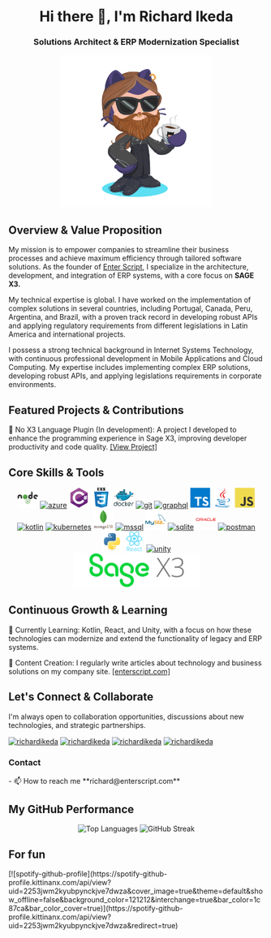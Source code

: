 <h1 align="center">Hi there 👋, I'm Richard Ikeda</h1>
<h3 align="center">Solutions Architect & ERP Modernization Specialist</h3>
<p align="center">
<img src="./octocat-1685940503132.png" alt="richardikeda"  width="300" />
</p>



<h2>Overview & Value Proposition</h2>

<p>My mission is to empower companies to streamline their business processes and achieve maximum efficiency through tailored software solutions. As the founder of <a href="https://enterscript.com/" target="_blank">Enter Script</a>, I specialize in the architecture, development, and integration of ERP systems, with a core focus on <b>SAGE X3.</b></p>
<p>My technical expertise is global. I have worked on the implementation of complex solutions in several countries, including Portugal, Canada, Peru, Argentina, and Brazil, with a proven track record in developing robust APIs and applying regulatory requirements from different legislations in Latin America and international projects.</p>
<p>I possess a strong technical background in Internet Systems Technology, with continuous professional development in Mobile Applications and Cloud Computing. My expertise includes implementing complex ERP solutions, developing robust APIs, and applying legislations requirements in corporate environments.</p>

<h2>Featured Projects & Contributions</h2>

🔭 No X3 Language Plugin (In development): A project I developed to enhance the programming experience in Sage X3, improving developer productivity and code quality. <a href="https://github.com/richardikeda/nox3-language-plugin" target="_blank">[View Project]</a>

<h2>Core Skills & Tools</h2>
<p align="center">
<a href="https://nodejs.org" target="_blank" rel="noreferrer"><img src="https://raw.githubusercontent.com/devicons/devicon/master/icons/nodejs/nodejs-original-wordmark.svg" alt="nodejs" width="40" height="40"/></a>
<a href="https://azure.microsoft.com/en-in/" target="_blank" rel="noreferrer"><img src="https://www.vectorlogo.zone/logos/microsoft_azure/microsoft_azure-icon.svg" alt="azure" width="40" height="40"/></a>
<a href="https://www.w3schools.com/cs/" target="_blank" rel="noreferrer"><img src="https://raw.githubusercontent.com/devicons/devicon/master/icons/csharp/csharp-original.svg" alt="csharp" width="40" height="40"/></a>
<a href="https://www.w3schools.com/css/" target="_blank" rel="noreferrer"><img src="https://raw.githubusercontent.com/devicons/devicon/master/icons/css3/css3-original-wordmark.svg" alt="css3" width="40" height="40"/></a>
<a href="https://www.docker.com/" target="_blank" rel="noreferrer"><img src="https://raw.githubusercontent.com/devicons/devicon/master/icons/docker/docker-original-wordmark.svg" alt="docker" width="40" height="40"/></a>
<a href="https://git-scm.com/" target="_blank" rel="noreferrer"><img src="https://www.vectorlogo.zone/logos/git-scm/git-scm-icon.svg" alt="git" width="40" height="40"/></a>
<a href="https://graphql.org" target="_blank" rel="noreferrer"><img src="https://www.vectorlogo.zone/logos/graphql/graphql-icon.svg" alt="graphql" width="40" height="40"/></a>
<a href="https://www.typescriptlang.org/" target="_blank" rel="noreferrer"><img src="https://raw.githubusercontent.com/devicons/devicon/master/icons/typescript/typescript-original.svg" alt="typescript" width="40" height="40"/></a>
<a href="https://www.java.com" target="_blank" rel="noreferrer"><img src="https://raw.githubusercontent.com/devicons/devicon/master/icons/java/java-original.svg" alt="java" width="40" height="40"/></a>
<a href="https://developer.mozilla.org/en-US/docs/Web/JavaScript" target="_blank" rel="noreferrer"><img src="https://raw.githubusercontent.com/devicons/devicon/master/icons/javascript/javascript-original.svg" alt="javascript" width="40" height="40"/></a>
<a href="https://kotlinlang.org" target="_blank" rel="noreferrer"><img src="https://www.vectorlogo.zone/logos/kotlinlang/kotlinlang-icon.svg" alt="kotlin" width="40" height="40"/></a>
<a href="https://kubernetes.io" target="_blank" rel="noreferrer"><img src="https://www.vectorlogo.zone/logos/kubernetes/kubernetes-icon.svg" alt="kubernetes" width="40" height="40"/></a>
<a href="https://www.mongodb.com/" target="_blank" rel="noreferrer"><img src="https://raw.githubusercontent.com/devicons/devicon/master/icons/mongodb/mongodb-original-wordmark.svg" alt="mongodb" width="40" height="40"/></a>
<a href="https://www.microsoft.com/en-us/sql-server" target="_blank" rel="noreferrer"><img src="https://www.svgrepo.com/show/303229/microsoft-sql-server-logo.svg" alt="mssql" width="40" height="40"/></a>
<a href="https://www.mysql.com/" target="_blank" rel="noreferrer"><img src="https://raw.githubusercontent.com/devicons/devicon/master/icons/mysql/mysql-original-wordmark.svg" alt="mysql" width="40" height="40"/></a>
<a href="https://www.sqlite.org/" target="_blank" rel="noreferrer"><img src="https://www.vectorlogo.zone/logos/sqlite/sqlite-icon.svg" alt="sqlite" width="40" height="40"/></a>
<a href="https://www.oracle.com/" target="_blank" rel="noreferrer">	<img src="https://raw.githubusercontent.com/devicons/devicon/master/icons/oracle/oracle-original.svg" alt="oracle" width="40" height="40"/></a>
<a href="https://postman.com" target="_blank" rel="noreferrer"><img src="https://www.vectorlogo.zone/logos/getpostman/getpostman-icon.svg" alt="postman" width="40" height="40"/></a>
<a href="https://www.python.org" target="_blank" rel="noreferrer"><img src="https://raw.githubusercontent.com/devicons/devicon/master/icons/python/python-original.svg" alt="python" width="40" height="40"/></a>
<a href="https://reactjs.org/" target="_blank" rel="noreferrer"><img src="https://raw.githubusercontent.com/devicons/devicon/master/icons/react/react-original-wordmark.svg" alt="react" width="40" height="40"/></a>
<a href="https://unity.com/" target="_blank" rel="noreferrer"><img src="https://www.vectorlogo.zone/logos/unity3d/unity3d-icon.svg" alt="unity" width="40" height="40"/></a><br/>
<a href="https://enterscript.com/sage-x3-a-solucao-completa-para-sua-empresa.html" target="_blank">	<img src="./sage-x3-logo_2023.png" alt="Sage X3 ERP about" width="250" /></a>
</p>


<h2>Continuous Growth & Learning</h2>
<p>🌱 Currently Learning: Kotlin, React, and Unity, with a focus on how these technologies can modernize and extend the functionality of legacy and ERP systems.</p>
<p>📝 Content Creation: I regularly write articles about technology and business solutions on my company site. <a href="https://enterscript.com" target="_blank">[enterscript.com]</a></p>

<h2>Let's Connect & Collaborate</h2>

<p>I'm always open to collaboration opportunities, discussions about new technologies, and strategic partnerships.</p>

<p align="left">
	<a href="https://twitter.com/richardikeda" target="blank"><img align="center" src="https://raw.githubusercontent.com/rahuldkjain/github-profile-readme-generator/master/src/images/icons/Social/twitter.svg" alt="richardikeda" height="30" width="40" /></a>
	<a href="https://linkedin.com/in/richardikeda" target="blank"><img align="center" src="https://raw.githubusercontent.com/rahuldkjain/github-profile-readme-generator/master/src/images/icons/Social/linked-in-alt.svg" alt="richardikeda" height="30" width="40" /></a>
	<a href="https://stackoverflow.com/users/3249373/richard-ikeda" target="blank"><img align="center" src="https://raw.githubusercontent.com/rahuldkjain/github-profile-readme-generator/master/src/images/icons/Social/stack-overflow.svg" alt="richardikeda" height="30" width="40" /></a>
	<!--a href="https://fb.com/richardikeda" target="blank"><img align="center" src="https://raw.githubusercontent.com/rahuldkjain/github-profile-readme-generator/master/src/images/icons/Social/facebook.svg" alt="richardikeda" height="30" width="40" /></a-->
	<a href="https://instagram.com/richardikeda" target="blank"><img align="center" src="https://raw.githubusercontent.com/rahuldkjain/github-profile-readme-generator/master/src/images/icons/Social/instagram.svg" alt="richardikeda" height="30" width="40" /></a>
	<!--a href="https://www.youtube.com/c/richardikeda" target="blank"><img align="center" src="https://raw.githubusercontent.com/rahuldkjain/github-profile-readme-generator/master/src/images/icons/Social/youtube.svg" alt="richardikeda" height="30" width="40" /></a-->
<h3>Contact</h3>
- 📫 How to reach me **richard@enterscript.com**

</p>
<h2>My GitHub Performance</h2>
<p align="center">
<img src="https://github-readme-stats.vercel.app/api/top-langs?username=richardikeda&show_icons=true&theme=dark&locale=en&layout=compact" alt="Top Languages" />
<img src="https://github-readme-streak-stats.herokuapp.com/?user=richardikeda&theme=dark" alt="GitHub Streak" />
</p>

<h2>For fun</h2>
[![spotify-github-profile](https://spotify-github-profile.kittinanx.com/api/view?uid=2253jwm2kyubpynckjve7dwza&cover_image=true&theme=default&show_offline=false&background_color=121212&interchange=true&bar_color=1c87ca&bar_color_cover=true)](https://spotify-github-profile.kittinanx.com/api/view?uid=2253jwm2kyubpynckjve7dwza&redirect=true)

  <!--div><p>&nbsp;<img align="center" src="https://github-readme-stats.vercel.app/api?username=richardikeda&show_icons=true&theme=dark&locale=en" alt="richardikeda" /><br></p></div>
  <div></div-->
